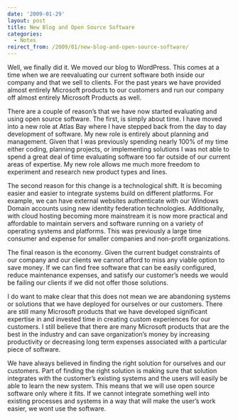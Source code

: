 ```yaml
---
date: '2009-01-29'
layout: post
title: New Blog and Open Source Software
categories:
  - Notes
reirect_from: /2009/01/new-blog-and-open-source-software/
---
```


Well, we finally did it. We moved our blog to WordPress. This comes at a time when we are reevaluating our current software both inside our company and that we sell to clients. For the past years we have provided almost entirely Microsoft products to our customers and run our company off almost entirely Microsoft Products as well.

There are a couple of reason’s that we have now started evaluating and using open source software. The first, is simply about time. I have moved into a new role at Atlas Bay where I have stepped back from the day to day development of software. My new role is entirely about planning and management. Given that I was previously spending nearly 100% of my time either coding, planning projects, or implementing solutions I was not able to spend a great deal of time evaluating software too far outside of our current areas of expertise. My new role allows me much more freedom to experiment and research new product types and lines.

The second reason for this change is a technological shift. It is becoming easier and easier to integrate systems build on different platforms. For example, we can have external websites authenticate with our Windows Domain accounts using new identity federation technologies. Additionally, with cloud hosting becoming more mainstream it is now more practical and affordable to maintain servers and software running on a variety of operating systems and platforms. This was previously a large time consumer and expense for smaller companies and non-profit organizations.

The final reason is the economy. Given the current budget constraints of our company and our clients we cannot afford to miss any viable option to save money. If we can find free software that can be easily configured, reduce maintenance expenses, and satisfy our customer’s needs we would be failing our clients if we did not offer those solutions.

I do want to make clear that this does not mean we are abandoning systems or solutions that we have deployed for ourselves or our customers. There are still many Microsoft products that we have developed significant expertise in and invested time in creating custom experiences for our customers. I still believe that there are many Microsoft products that are the best in the industry and can save organization’s money by increasing productivity or decreasing long term expenses associated with a particular piece of software.

We have always believed in finding the right solution for ourselves and our customers. Part of finding the right solution is making sure that solution integrates with the customer’s existing systems and the users will easily be able to learn the new system. This means that we will use open source software only where it fits. If we cannot integrate something well into existing processes and systems in a way that will make the user’s work easier, we wont use the software.

